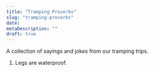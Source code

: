 ```yaml
---
title: "Tramping Proverbs"
slug: "tramping-proverbs"
date: 
metaDescription: ""
draft: true
---
```


A collection of sayings and jokes from our tramping trips.

1. Legs are waterproof.